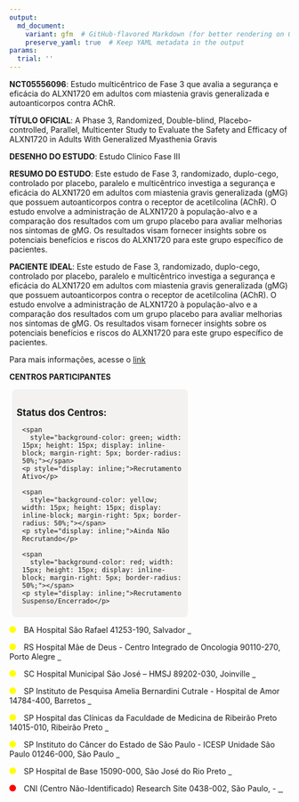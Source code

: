 ```yaml
---
output: 
  md_document:
    variant: gfm  # GitHub-flavored Markdown (for better rendering on GitHub)
    preserve_yaml: true  # Keep YAML metadata in the output
params:
  trial: ''
---
```


**NCT05556096**: Estudo multicêntrico de Fase 3 que avalia a segurança e
eficácia do ALXN1720 em adultos com miastenia gravis generalizada e
autoanticorpos contra AChR.

**TÍTULO OFICIAL**: A Phase 3, Randomized, Double-blind,
Placebo-controlled, Parallel, Multicenter Study to Evaluate the Safety
and Efficacy of ALXN1720 in Adults With Generalized Myasthenia Gravis

**DESENHO DO ESTUDO**: Estudo Clinico Fase III

**RESUMO DO ESTUDO**: Este estudo de Fase 3, randomizado, duplo-cego,
controlado por placebo, paralelo e multicêntrico investiga a segurança e
eficácia do ALXN1720 em adultos com miastenia gravis generalizada (gMG)
que possuem autoanticorpos contra o receptor de acetilcolina (AChR). O
estudo envolve a administração de ALXN1720 à população-alvo e a
comparação dos resultados com um grupo placebo para avaliar melhorias
nos sintomas de gMG. Os resultados visam fornecer insights sobre os
potenciais benefícios e riscos do ALXN1720 para este grupo específico de
pacientes.

**PACIENTE IDEAL**: Este estudo de Fase 3, randomizado, duplo-cego,
controlado por placebo, paralelo e multicêntrico investiga a segurança e
eficácia do ALXN1720 em adultos com miastenia gravis generalizada (gMG)
que possuem autoanticorpos contra o receptor de acetilcolina (AChR). O
estudo envolve a administração de ALXN1720 à população-alvo e a
comparação dos resultados com um grupo placebo para avaliar melhorias
nos sintomas de gMG. Os resultados visam fornecer insights sobre os
potenciais benefícios e riscos do ALXN1720 para este grupo específico de
pacientes.

Para mais informações, acesse o
[link](https://clinicaltrials.gov/ct2/show/NCT05556096)

**CENTROS PARTICIPANTES**

<div style="margin-bottom: 8px; margin-left: 5px; padding: 8px; max-width: 300px; background-color: #f3f2f1; border-radius: 8px;">

<h4 style="font-size: 1.2em; font-weight: bold; margin-bottom: 10px;">
Status dos Centros:
</h4>

<div style="margin-left: 10px;">

    <span 
      style="background-color: green; width: 15px; height: 15px; display: inline-block; margin-right: 5px; border-radius: 50%;"></span>
    <p style="display: inline;">Recrutamento Ativo</p>

</div>

<div style="margin-left: 10px;">

    <span 
      style="background-color: yellow; width: 15px; height: 15px; display: inline-block; margin-right: 5px; border-radius: 50%;"></span>
    <p style="display: inline;">Ainda Não Recrutando</p>

</div>

<div style="margin-left: 10px;">

    <span 
      style="background-color: red; width: 15px; height: 15px; display: inline-block; margin-right: 5px; border-radius: 50%;"></span>
    <p style="display: inline;">Recrutamento Suspenso/Encerrado</p>

</div>

</div>

<span style="display: inline-block; width: 12px; height: 12px; border-radius: 50%; margin-right: 10px; padding-bottom: 0px; background-color: yellow;"></span>
BA Hospital São Rafael 41253-190, Salvador
<span style="color: #2E4A7F; text-decoration: none; font-weight: 500; font-size: 0.8">[REPORTAR
ERRO](https://flazar.shinyapps.io/formsapp?study_nct_id=NCT05556096&location_id=RESEARCHSITESALVADOR41253190BRAZIL&location_full_name=Hospital%20S%C3%A3o%20Rafael%2C%2041253-190%2C%20Salvador&form_type=Reportar%20Erro)</span>

<span style="display: inline-block; width: 12px; height: 12px; border-radius: 50%; margin-right: 10px; padding-bottom: 0px; background-color: yellow;"></span>
RS Hospital Mãe de Deus - Centro Integrado de Oncologia 90110-270, Porto
Alegre
<span style="color: #2E4A7F; text-decoration: none; font-weight: 500; font-size: 0.8">[REPORTAR
ERRO](https://flazar.shinyapps.io/formsapp?study_nct_id=NCT05556096&location_id=RESEARCHSITEPORTOALEGRE90110000BRAZIL&location_full_name=Hospital%20M%C3%A3e%20de%20Deus%20-%20Centro%20Integrado%20de%20Oncologia%2C%2090110-270%2C%20Porto%20Alegre&form_type=Reportar%20Erro)</span>

<span style="display: inline-block; width: 12px; height: 12px; border-radius: 50%; margin-right: 10px; padding-bottom: 0px; background-color: yellow;"></span>
SC Hospital Municipal São José – HMSJ 89202-030, Joinville
<span style="color: #2E4A7F; text-decoration: none; font-weight: 500; font-size: 0.8">[REPORTAR
ERRO](https://flazar.shinyapps.io/formsapp?study_nct_id=NCT05556096&location_id=RESEARCHSITEJOINVILLE89202190BRAZIL&location_full_name=Hospital%20Municipal%20S%C3%A3o%20Jos%C3%A9%20%E2%80%93%20HMSJ%2C%2089202-030%2C%20Joinville&form_type=Reportar%20Erro)</span>

<span style="display: inline-block; width: 12px; height: 12px; border-radius: 50%; margin-right: 10px; padding-bottom: 0px; background-color: yellow;"></span>
SP Instituto de Pesquisa Amelia Bernardini Cutrale - Hospital de Amor
14784-400, Barretos
<span style="color: #2E4A7F; text-decoration: none; font-weight: 500; font-size: 0.8">[REPORTAR
ERRO](https://flazar.shinyapps.io/formsapp?study_nct_id=NCT05556096&location_id=RESEARCHSITEBARRETOS14784400BRAZIL&location_full_name=Instituto%20de%20Pesquisa%20Amelia%20Bernardini%20Cutrale%20-%20Hospital%20de%20Amor%2C%2014784-400%2C%20Barretos&form_type=Reportar%20Erro)</span>

<span style="display: inline-block; width: 12px; height: 12px; border-radius: 50%; margin-right: 10px; padding-bottom: 0px; background-color: yellow;"></span>
SP Hospital das Clínicas da Faculdade de Medicina de Ribeirão Preto
14015-010, Ribeirão Preto
<span style="color: #2E4A7F; text-decoration: none; font-weight: 500; font-size: 0.8">[REPORTAR
ERRO](https://flazar.shinyapps.io/formsapp?study_nct_id=NCT05556096&location_id=RESEARCHSITERIBEIRAOPRETO14051140BRAZIL&location_full_name=Hospital%20das%20Cl%C3%ADnicas%20da%20Faculdade%20de%20Medicina%20de%20Ribeir%C3%A3o%20Preto%2C%2014015-010%2C%20Ribeir%C3%A3o%20Preto&form_type=Reportar%20Erro)</span>

<span style="display: inline-block; width: 12px; height: 12px; border-radius: 50%; margin-right: 10px; padding-bottom: 0px; background-color: yellow;"></span>
SP Instituto do Câncer do Estado de São Paulo - ICESP Unidade São Paulo
01246-000, São Paulo
<span style="color: #2E4A7F; text-decoration: none; font-weight: 500; font-size: 0.8">[REPORTAR
ERRO](https://flazar.shinyapps.io/formsapp?study_nct_id=NCT05556096&location_id=RESEARCHSITESAOPAULO05403010BRAZIL&location_full_name=Instituto%20do%20C%C3%A2ncer%20do%20Estado%20de%20S%C3%A3o%20Paulo%20-%20ICESP%20Unidade%20S%C3%A3o%20Paulo%2C%2001246-000%2C%20S%C3%A3o%20Paulo&form_type=Reportar%20Erro)</span>

<span style="display: inline-block; width: 12px; height: 12px; border-radius: 50%; margin-right: 10px; padding-bottom: 0px; background-color: yellow;"></span>
SP Hospital de Base 15090-000, São José do Rio Preto
<span style="color: #2E4A7F; text-decoration: none; font-weight: 500; font-size: 0.8">[REPORTAR
ERRO](https://flazar.shinyapps.io/formsapp?study_nct_id=NCT05556096&location_id=RESEARCHSITESAOJOSEDORIOPRETO15090000BRAZIL&location_full_name=Hospital%20de%20Base%2C%2015090-000%2C%20S%C3%A3o%20Jos%C3%A9%20do%20Rio%20Preto&form_type=Reportar%20Erro)</span>

<span style="display: inline-block; width: 12px; height: 12px; border-radius: 50%; margin-right: 10px; padding-bottom: 0px; background-color: red;"></span>
CNI (Centro Não-Identificado) Research Site 0438-002, São Paulo, -
<span style="color: #2E4A7F; text-decoration: none; font-weight: 500; font-size: 0.8">[IDENTIFICAR
CENTRO](https://flazar.shinyapps.io/formsapp?study_nct_id=NCT05556096&location_id=RESEARCHSITESAOPAULO0438002BRAZIL&location_full_name=%28Centro%20N%C3%A3o-Identificado%29%2C%20Research%20Site%200438-002%2C%20S%C3%A3o%20Paulo%2C%20%20-%20&form_type=Identificar%20Centro)</span>
